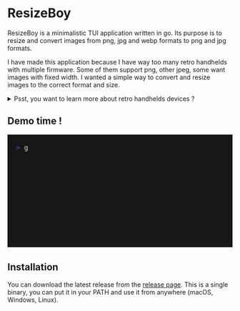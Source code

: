 # ResizeBoy

ResizeBoy is a minimalistic TUI application written in go. Its purpose is to resize and convert images from png, jpg and
webp formats to png and jpg formats.

I have made this application because I have way too many retro handhelds with multiple firmware. Some of them support png,
other jpeg, some want images with fixed width. I wanted a simple way to convert and resize images to the correct format
and size.

<details>
  <summary>Psst, you want to learn more about retro handhelds devices ?</summary>
Theses devices are amazing, they are cheap, have a lot of emulators and are very portable.
They usually run on linux or android. You can even install custom firmware on some of them.

Here are some of the devices I own:
- Miyoo Mini Plus with OnionOS
- Trimui Smart Pro with Crossmix and Knulli
- Trimui Brick with Minui
- And so much more...
</details>

## Demo time !
![demo](./demo.gif)

## Installation

You can download the latest release from the [release page](https://github.com/pawndev/resizeboy/releases).
This is a single binary, you can put it in your PATH and use it from anywhere (macOS, Windows, Linux).
